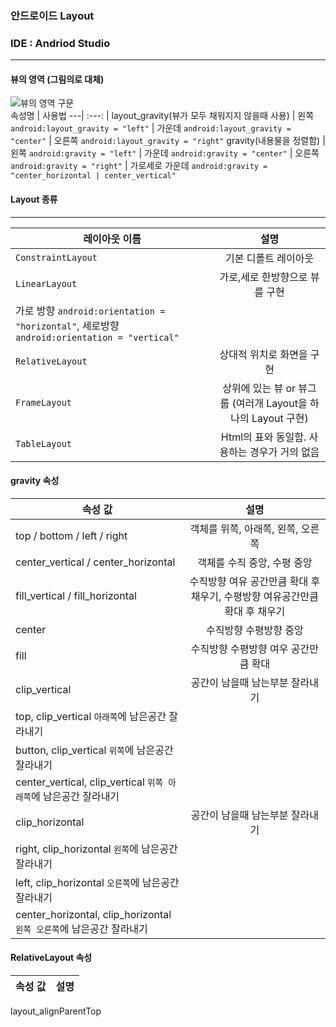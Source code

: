 ### 안드로이드 Layout

### IDE : Andriod Studio 

------------

#### 뷰의 영역 (그림의로 대체)
![뷰의 영역 구문](http://mooc.phinf.nhnnext.org/20180124_264/1516784342945mAiMu_JPEG/2.jpg?type=w760)<br>
속성명 | 사용법
---| :---: |
layout_gravity(뷰가 모두 채워지지 않을때 사용) | 왼쪽 `android:layout_gravity = "left"`
 | 가운데 `android:layout_gravity = "center"`
 | 오른쪽 `android:layout_gravity = "right"`
gravity(내용물을 정렬함) | 왼쪽 `android:gravity = "left"`
 | 가운데 `android:gravity = "center"`
 | 오른쪽 `android:gravity = "right"`
 | 가로세로 가운데 `android:gravity = "center_horizontal | center_vertical"`

#### Layout 종류
------------
레이아웃 이름 | 설명
---| :---: |
`ConstraintLayout` | 기본 디폴트 레이아웃
`LinearLayout` | 가로,세로 한방향으로 뷰를 구현 
  | 가로 방향 `android:orientation = "horizontal"`, 세로방향 `android:orientation = "vertical"`
`RelativeLayout` | 상대적 위치로 화면을 구현
`FrameLayout` | 상위에 있는 뷰 or 뷰그룹 (여러개 Layout을 하나의 Layout 구현)
`TableLayout` | Html의 표와 동일함. 사용하는 경우가 거의 없음

#### gravity 속성
속성 값 | 설명
---| :---: |
top / bottom / left / right | 객체를 위쪽, 아래쪽, 왼쪽, 오른쪽
center_vertical / center_horizontal | 객체를 수직 중앙, 수평 중앙
fill_vertical / fill_horizontal | 수직방향 여유 공간만큼 확대 후 채우기, 수평방향 여유공간만큼 확대 후 채우기
center | 수직방향 수평방향 중앙
fill | 수직방향 수평방향 여우 공간만큼 확대
clip_vertical | 공간이 남을때 남는부분 잘라내기
  | top, clip_vertical `아래쪽`에 남은공간 잘라내기
  | button, clip_vertical `위쪽`에 남은공간 잘라내기
  | center_vertical, clip_vertical `위쪽 아래쪽`에 남은공간 잘라내기
clip_horizontal | 공간이 남을때 남는부분 잘라내기
  | right, clip_horizontal `왼쪽`에 남은공간 잘라내기
  | left, clip_horizontal `오른쪽`에 남은공간 잘라내기
  | center_horizontal, clip_horizontal `왼쪽 오른쪽`에 남은공간 잘라내기


#### RelativeLayout 속성
속성 값 | 설명
---| :---: |
layout_alignParentTop
